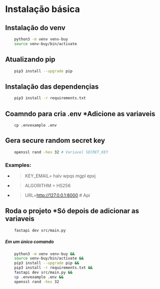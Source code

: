 # Instalação básica

## Instalação do venv

```sh
    python3 -m venv venv-buy
    source venv-buy/bin/activate
```
## Atualizando pip

```sh
    pip3 install --upgrade pip
```

## Instalação das dependençias

```sh
    pip3 install -r requirements.txt
```

## Coamndo para cria .env *Adicione as variaveis

```
    cp .envexample .env
```

## Gera secure random secret key
```sh
    openssl rand -hex 32 # Variavel SECRET_KEY
```
### Examples:
- > KEY_EMAIL= halv wpqs mgpl epxj
- > ALGORITHM = HS256
- > URL=http://127.0.0.1:8000 # Api

## Roda o projeto *Só depois de adicionar as variaveis

```sh
    fastapi dev src/main.py
```

##### Em um único comando
```sh
    python3 -m venv venv-buy &&
    source venv-buy/bin/activate &&
    pip3 install --upgrade pip &&
    pip3 install -r requirements.txt &&
    fastapi dev src/main.py &&
    cp .envexample .env &&
    openssl rand -hex 32
```
